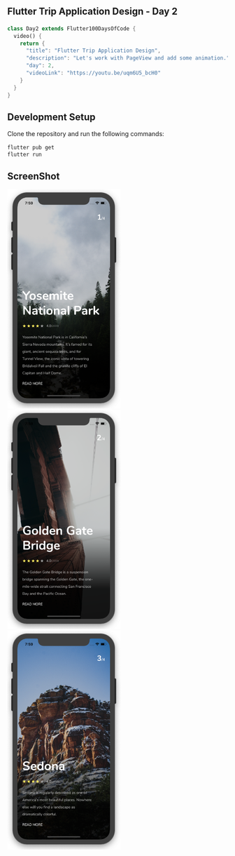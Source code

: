 ## Flutter Trip Application Design - Day 2

```dart
class Day2 extends Flutter100DaysOfCode {
  video() {
    return {
      "title": "Flutter Trip Application Design",
      "description": "Let's work with PageView and add some animation.",
      "day": 2,
      "videoLink": "https://youtu.be/uqm6U5_bcH0"
    }
  }
}
```

## Development Setup

Clone the repository and run the following commands:

```
flutter pub get
flutter run
```

## ScreenShot

<img src="assets/screenshot/one.png" height="500em" /><img src="assets/screenshot/two.png" height="500em" /><img src="assets/screenshot/three.png" height="500em" />
